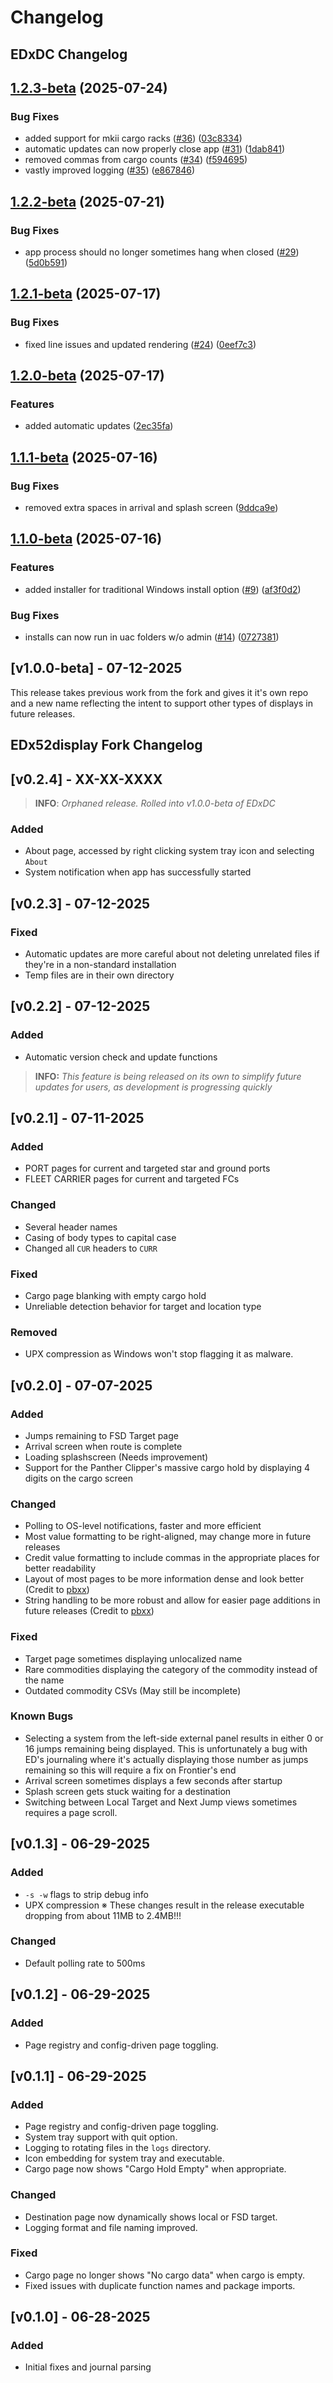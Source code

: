 # Changelog

## EDxDC Changelog

## [1.2.3-beta](https://github.com/pellux-network/EDxDC/compare/v1.2.2-beta...v1.2.3-beta) (2025-07-24)


### Bug Fixes

* added support for mkii cargo racks ([#36](https://github.com/pellux-network/EDxDC/issues/36)) ([03c8334](https://github.com/pellux-network/EDxDC/commit/03c8334ce911fbf74de81998123e320d7dcc2078))
* automatic updates can now properly close app ([#31](https://github.com/pellux-network/EDxDC/issues/31)) ([1dab841](https://github.com/pellux-network/EDxDC/commit/1dab841a94a484bf0337de18d97605b4a1469010))
* removed commas from cargo counts ([#34](https://github.com/pellux-network/EDxDC/issues/34)) ([f594695](https://github.com/pellux-network/EDxDC/commit/f59469527eb11bf45afc49cd082aec67f151dcba))
* vastly improved logging ([#35](https://github.com/pellux-network/EDxDC/issues/35)) ([e867846](https://github.com/pellux-network/EDxDC/commit/e867846be80f5da8e1368ccf08fd6773a6879c42))

## [1.2.2-beta](https://github.com/pellux-network/EDxDC/compare/v1.2.1-beta...v1.2.2-beta) (2025-07-21)


### Bug Fixes

* app process should no longer sometimes hang when closed ([#29](https://github.com/pellux-network/EDxDC/issues/29)) ([5d0b591](https://github.com/pellux-network/EDxDC/commit/5d0b59180c125a73319a92f4e3b3e1b2583b5905))

## [1.2.1-beta](https://github.com/pellux-network/EDxDC/compare/v1.2.0-beta...v1.2.1-beta) (2025-07-17)


### Bug Fixes

* fixed line issues and updated rendering ([#24](https://github.com/pellux-network/EDxDC/issues/24)) ([0eef7c3](https://github.com/pellux-network/EDxDC/commit/0eef7c3e0c24d0c764d6b37c641931d4df1299ca))

## [1.2.0-beta](https://github.com/pellux-network/EDxDC/compare/v1.1.1-beta...v1.2.0-beta) (2025-07-17)


### Features

* added automatic updates ([2ec35fa](https://github.com/pellux-network/EDxDC/commit/2ec35fad6ad1f2479992893394d3d56a014805fd))

## [1.1.1-beta](https://github.com/pellux-network/EDxDC/compare/v1.1.0-beta...v1.1.1-beta) (2025-07-16)


### Bug Fixes

* removed extra spaces in arrival and splash screen ([9ddca9e](https://github.com/pellux-network/EDxDC/commit/9ddca9e23ce0af8f733cdce5c6441761ec9fb9f9))

## [1.1.0-beta](https://github.com/pellux-network/EDxDC/compare/v1.0.0-beta...v1.1.0-beta) (2025-07-16)


### Features

* added installer for traditional Windows install option ([#9](https://github.com/pellux-network/EDxDC/issues/9)) ([af3f0d2](https://github.com/pellux-network/EDxDC/commit/af3f0d29175a7fec343f6b74f6d79e3fa0847a39))


### Bug Fixes

* installs can now run in uac folders w/o admin ([#14](https://github.com/pellux-network/EDxDC/issues/14)) ([0727381](https://github.com/pellux-network/EDxDC/commit/0727381c03a13b9caf11ca49d5185611c4b401c3))

## [v1.0.0-beta] - 07-12-2025

This release takes previous work from the fork and gives it it's own repo and a new name reflecting the intent to support other types of displays in future releases.

## EDx52display Fork Changelog

## [v0.2.4] - XX-XX-XXXX

> **INFO**: _Orphaned release. Rolled into v1.0.0-beta of EDxDC_ 

### Added

- About page, accessed by right clicking system tray icon and selecting `About`
- System notification when app has successfully started

## [v0.2.3] - 07-12-2025

### Fixed

- Automatic updates are more careful about not deleting unrelated files if they're in a non-standard installation
- Temp files are in their own directory

## [v0.2.2] - 07-12-2025

### Added

- Automatic version check and update functions

> **INFO:** _This feature is being released on its own to simplify future updates for users, as development is progressing quickly_

## [v0.2.1] - 07-11-2025

### Added

- PORT pages for current and targeted star and ground ports
- FLEET CARRIER pages for current and targeted FCs

### Changed

- Several header names
- Casing of body types to capital case
- Changed all `CUR` headers to `CURR`

### Fixed

- Cargo page blanking with empty cargo hold
- Unreliable detection behavior for target and location type

### Removed

- UPX compression as Windows won't stop flagging it as malware.

## [v0.2.0] - 07-07-2025

### Added

- Jumps remaining to FSD Target page
- Arrival screen when route is complete
- Loading splashscreen (Needs improvement)
- Support for the Panther Clipper's massive cargo hold by displaying 4 digits on the cargo screen

### Changed

- Polling to OS-level notifications, faster and more efficient
- Most value formatting to be right-aligned, may change more in future releases
- Credit value formatting to include commas in the appropriate places for better readability
- Layout of most pages to be more information dense and look better (Credit to [pbxx](https://github.com/pbxx))
- String handling to be more robust and allow for easier page additions in future releases (Credit to [pbxx](https://github.com/pbxx))

### Fixed

- Target page sometimes displaying unlocalized name
- Rare commodities displaying the category of the commodity instead of the name
- Outdated commodity CSVs (May still be incomplete)

### Known Bugs

- Selecting a system from the left-side external panel results in either 0 or 16 jumps remaining being displayed. This is unfortunately a bug with ED's journaling where it's actually displaying those number as jumps remaining so this will require a fix on Frontier's end
- Arrival screen sometimes displays a few seconds after startup
- Splash screen gets stuck waiting for a destination
- Switching between Local Target and Next Jump views sometimes requires a page scroll.

## [v0.1.3] - 06-29-2025

### Added

- `-s -w` flags to strip debug info
- UPX compression
  ※ These changes result in the release executable dropping from about
  11MB to 2.4MB!!!

### Changed

- Default polling rate to 500ms

## [v0.1.2] - 06-29-2025

### Added

- Page registry and config-driven page toggling.

## [v0.1.1] - 06-29-2025

### Added

- Page registry and config-driven page toggling.
- System tray support with quit option.
- Logging to rotating files in the `logs` directory.
- Icon embedding for system tray and executable.
- Cargo page now shows "Cargo Hold Empty" when appropriate.

### Changed

- Destination page now dynamically shows local or FSD target.
- Logging format and file naming improved.

### Fixed

- Cargo page no longer shows "No cargo data" when cargo is empty.
- Fixed issues with duplicate function names and package imports.

## [v0.1.0] - 06-28-2025

### Added

- Initial fixes and journal parsing

